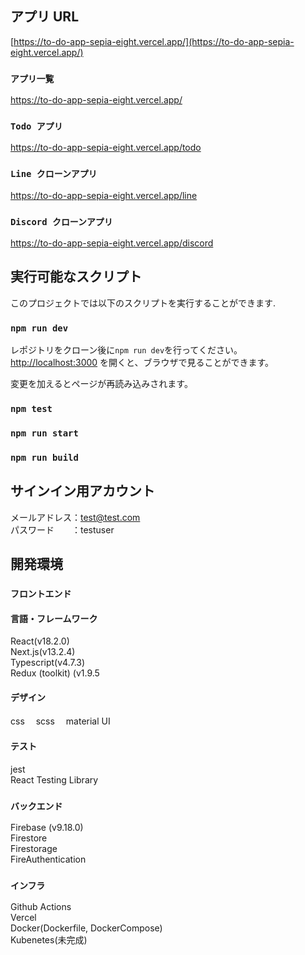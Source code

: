 ## アプリ URL
[https://to-do-app-sepia-eight.vercel.app/](https://to-do-app-sepia-eight.vercel.app/)

### `アプリ一覧`
https://to-do-app-sepia-eight.vercel.app/

### `Todo アプリ`
https://to-do-app-sepia-eight.vercel.app/todo

### `Line クローンアプリ`
https://to-do-app-sepia-eight.vercel.app/line

### `Discord クローンアプリ`
https://to-do-app-sepia-eight.vercel.app/discord

## 実行可能なスクリプト
このプロジェクトでは以下のスクリプトを実行することができます.

### `npm run dev`

レポジトリをクローン後に`npm run dev`を行ってください。  
[http://localhost:3000](http://localhost:3000) を開くと、ブラウザで見ることができます。  

変更を加えるとページが再読み込みされます。

### `npm test`

### `npm run start`

### `npm run build`

## サインイン用アカウント

メールアドレス：test@test.com  
パスワード　　：testuser

## 開発環境
### `フロントエンド`
#### 言語・フレームワーク
React(v18.2.0)  
Next.js(v13.2.4)  
Typescript(v4.7.3)  
Redux (toolkit) (v1.9.5

#### デザイン
css　
scss　
material UI　
  
#### テスト
jest  
React Testing Library  

### `バックエンド`
Firebase (v9.18.0)  
Firestore  
Firestorage  
FireAuthentication  
  
### `インフラ`
Github Actions  
Vercel  
Docker(Dockerfile, DockerCompose)  
Kubenetes(未完成)  
  
